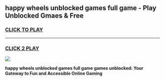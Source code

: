 
## happy wheels unblocked games full game - Play Unblocked Gmaes & Free
<h3>
<a href="https://premium.freeplayer.one?title=happy_wheels_unblocked_games_full_game&ref=19F">CLICK TO PLAY</a></h3>
<hr>

<h3>
<a href="https://premium.freeplayer.one?title=happy_wheels_unblocked_games_full_game&ref=19F">CLICK 2 PLAY</a>
  
</h3>

<a href="https://premium.freeplayer.one?title=happy_wheels_unblocked_games_full_game&ref=19F/"><img src="https://clearcache.store/games.png"></a>


**happy wheels unblocked games full game games unblocked: Your Gateway to Fun and Accessible Online Gaming**
